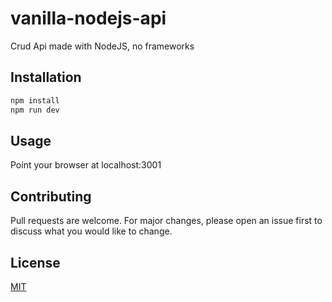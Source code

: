 # vanilla-nodejs-api


Crud Api made with NodeJS, no frameworks

## Installation

```bash
npm install
npm run dev
```

## Usage
Point your browser at localhost:3001

## Contributing
Pull requests are welcome. For major changes, please open an issue first to discuss what you would like to change.


## License
[MIT](https://choosealicense.com/licenses/mit/)
